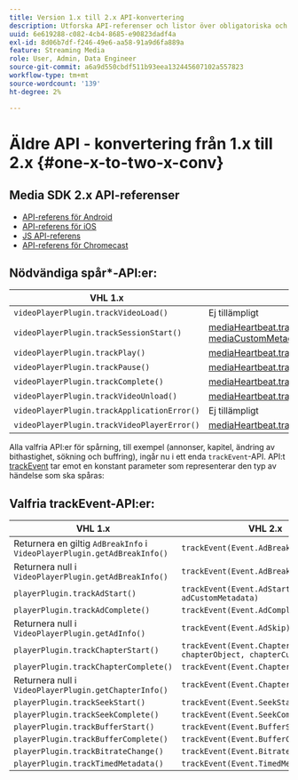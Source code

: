 ```yaml
---
title: Version 1.x till 2.x API-konvertering
description: Utforska API-referenser och listor över obligatoriska och valfria API:er för spårning för version 1.x och 2.x av Media SDK.
uuid: 6e619288-c082-4cb4-8685-e90823dadf4a
exl-id: 8d06b7df-f246-49e6-aa58-91a9d6fa889a
feature: Streaming Media
role: User, Admin, Data Engineer
source-git-commit: a6a9d550cbdf511b93eea132445607102a557823
workflow-type: tm+mt
source-wordcount: '139'
ht-degree: 2%

---
```


# Äldre API - konvertering från 1.x till 2.x {#one-x-to-two-x-conv}

## Media SDK 2.x API-referenser

* [API-referens för Android](https://adobe-marketing-cloud.github.io/media-sdks/reference/android/index.html)
* [API-referens för iOS](https://adobe-marketing-cloud.github.io/media-sdks/reference/ios/index.html)
* [JS API-referens](https://adobe-marketing-cloud.github.io/media-sdks/reference/javascript/index.html)
* [API-referens för Chromecast](https://adobe-marketing-cloud.github.io/media-sdks/reference/chromecast/index.html)

## Nödvändiga spår*-API:er:

|  VHL 1.x  | VHL 2.x |
|---|---|
| `videoPlayerPlugin.trackVideoLoad()` | Ej tillämpligt |
| `videoPlayerPlugin.trackSessionStart()` | [mediaHeartbeat.trackSessionStart(mediaObject, mediaCustomMetadata)](https://adobe-marketing-cloud.github.io/media-sdks/reference/javascript/MediaHeartbeat.html#trackSessionStart) |
| `videoPlayerPlugin.trackPlay()` | [mediaHeartbeat.trackPlay()](https://adobe-marketing-cloud.github.io/media-sdks/reference/javascript/MediaHeartbeat.html#trackPlay) |
| `videoPlayerPlugin.trackPause()` | [mediaHeartbeat.trackPause()](https://adobe-marketing-cloud.github.io/media-sdks/reference/javascript/MediaHeartbeat.html#trackPause) |
| `videoPlayerPlugin.trackComplete()` | [mediaHeartbeat.trackComplete()](https://adobe-marketing-cloud.github.io/media-sdks/reference/javascript/MediaHeartbeat.html#trackComplete) |
| `videoPlayerPlugin.trackVideoUnload()` | [mediaHeartbeat.trackSessionEnd()](https://adobe-marketing-cloud.github.io/media-sdks/reference/javascript/MediaHeartbeat.html#trackSessionEnd) |
| `videoPlayerPlugin.trackApplicationError()` | Ej tillämpligt |
| `videoPlayerPlugin.trackVideoPlayerError()` | [mediaHeartbeat.trackError()](https://adobe-marketing-cloud.github.io/media-sdks/reference/javascript/MediaHeartbeat.html#trackError) |

Alla valfria API:er för spårning, till exempel (annonser, kapitel, ändring av bithastighet, sökning och buffring), ingår nu i ett enda `trackEvent`-API. API:t [trackEvent](https://adobe-marketing-cloud.github.io/media-sdks/reference/javascript/MediaHeartbeat.html#trackEvent) tar emot en konstant parameter som representerar den typ av händelse som ska spåras:

## Valfria trackEvent-API:er:

| VHL 1.x | VHL 2.x |
|---|---|
| Returnera en giltig `AdBreakInfo` i `VideoPlayerPlugin.getAdBreakInfo()` | `trackEvent(Event.AdBreakStart)` |
| Returnera null i `VideoPlayerPlugin.getAdBreakInfo()` | `trackEvent(Event.AdBreakComplete)` |
| `playerPlugin.trackAdStart()` | `trackEvent(Event.AdStart, adObject, adCustomMetadata)` |
| `playerPlugin.trackAdComplete()` | `trackEvent(Event.AdComplete)` |
| Returnera null i `VideoPlayerPlugin.getAdInfo()` | `trackEvent(Event.AdSkip)` |
| `playerPlugin.trackChapterStart()` | `trackEvent(Event.ChapterStart, chapterObject, chapterCustomMetadata)` |
| `playerPlugin.trackChapterComplete()` | `trackEvent(Event.ChapterComplete)` |
| Returnera null i `VideoPlayerPlugin.getChapterInfo()` | `trackEvent(Event.ChapterSkip)` |
| `playerPlugin.trackSeekStart()` | `trackEvent(Event.SeekStart)` |
| `playerPlugin.trackSeekComplete()` | `trackEvent(Event.SeekComplete)` |
| `playerPlugin.trackBufferStart()` | `trackEvent(Event.BufferStart)` |
| `playerPlugin.trackBufferComplete()` | `trackEvent(Event.BufferComplete)` |
| `playerPlugin.trackBitrateChange()` | `trackEvent(Event.BitrateChange)` |
| `playerPlugin.trackTimedMetadata()` | `trackEvent(Event.TimedMetadataUpdate)` |
